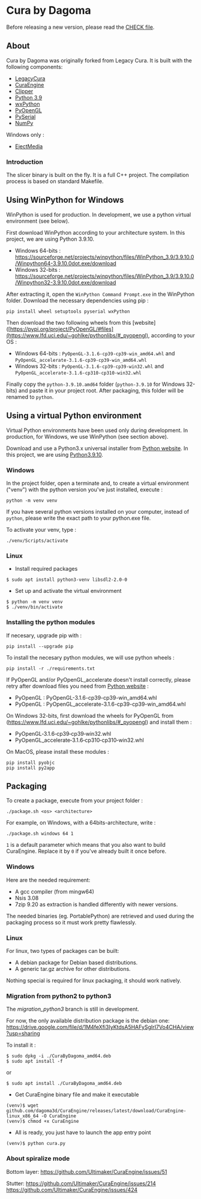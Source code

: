 # Cura by Dagoma

Before releasing a new version, please read the [CHECK file](https://github.com/dagoma3d/CuraByDagoma/blob/03d59610ab4fe7f50b081df5210855dce89d94b6/CHECK.md).

## About

Cura by Dagoma was originally forked from Legacy Cura.
It is built with the following components:
- [LegacyCura](https://github.com/daid/LegacyCura)
- [CuraEngine](https://github.com/Ultimaker/CuraEngine)
- [Clipper](http://www.angusj.com/delphi/clipper.php)
- [Python 3.9](http://python.org/)
- [wxPython](http://www.wxpython.org/)
- [PyOpenGL](http://pyopengl.sourceforge.net/)
- [PySerial](http://pyserial.sourceforge.net/)
- [NumPy](http://www.numpy.org/)

Windows only :
- [EjectMedia](http://www.uwe-sieber.de/english.html)

### Introduction
The slicer binary is built on the fly. It is a full C++ project. The compilation process is based on standard Makefile.

## Using WinPython for Windows

WinPython is used for production. In development, we use a python virtual environment (see below).

First download WinPython according to your architecture system. In this project, we are using Python 3.9.10.
- Windows 64-bits : https://sourceforge.net/projects/winpython/files/WinPython_3.9/3.9.10.0/Winpython64-3.9.10.0dot.exe/download
- Windows 32-bits : https://sourceforge.net/projects/winpython/files/WinPython_3.9/3.9.10.0/Winpython32-3.9.10.0dot.exe/download

After extracting it, open the ```WinPython Command Prompt.exe``` in the WinPython folder. Download the necessary dependencies using pip :
```
pip install wheel setuptools pyserial wxPython
```
Then download the two following wheels from this [website]([https://pypi.org/project/PyOpenGL/#files](https://www.lfd.uci.edu/~gohlke/pythonlibs/#_pyopengl), according to your OS :
- Windows 64-bits : ```PyOpenGL-3.1.6-cp39-cp39-win_amd64.whl``` and ```PyOpenGL_accelerate-3.1.6-cp39-cp39-win_amd64.whl```
- Windows 32-bits : ```PyOpenGL‑3.1.6‑cp39‑cp39‑win32.whl``` and ```PyOpenGL_accelerate‑3.1.6‑cp310‑cp310‑win32.whl```

Finally copy the ```python-3.9.10.amd64``` folder (```python-3.9.10``` for Windows 32-bits) and paste it in your project root. After packaging, this folder will be renamed to ```python```.

## Using a virtual Python environment

Virtual Python environments have been used only during development. In production, for Windows, we use WinPython (see section above).

Download and use a Python3.x universal installer from [Python website](https://www.python.org/downloads). In this project, we are using [Python3.9.10](https://www.python.org/ftp/python/3.9.10/python-3.9.10-macos11.pkg).

### Windows
In the project folder, open a terminate and, to create a virtual environment ("venv") with the python version you've just installed, execute :
```
python -m venv venv
```
If you have several python versions installed on your computer, instead of ```python```, please write the exact path to your python.exe file.

To activate your venv, type :
```
./venv/Scripts/activate
```

### Linux
- Install required packages
```
$ sudo apt install python3-venv libsdl2-2.0-0
```
- Set up and activate the virtual environment
```
$ python -m venv venv
$ ./venv/bin/activate
```

### Installing the python modules
If necesary, upgrade pip with :
```
pip install --upgrade pip
```
To install the necesary python modules, we will use python wheels :
```
pip install -r ./requirements.txt
```
If PyOpenGL and/or PyOpenGL_accelerate doesn't install correctly, please retry after download files you need from [Python website](https://pypi.org/project/PyOpenGL/#files) :
- PyOpenGL : PyOpenGL-3.1.6-cp39-cp39-win_amd64.whl
- PyOpenGL : PyOpenGL_accelerate-3.1.6-cp39-cp39-win_amd64.whl

On Windows 32-bits, first download the wheels for PyOpenGL from (https://www.lfd.uci.edu/~gohlke/pythonlibs/#_pyopengl) and install them :
- PyOpenGL‑3.1.6‑cp39‑cp39‑win32.whl
- PyOpenGL_accelerate‑3.1.6‑cp310‑cp310‑win32.whl

On MacOS, please install these modules :
```
pip install pyobjc
pip install py2app
```

## Packaging
To create a package, execute from your project folder :
```
./package.sh <os> <architecture>
```
For example, on Windows, with a 64bits-architecture, write :
```
./package.sh windows 64 1
```
```1``` is a default parameter which means that you also want to build CuraEngine. Replace it by ```0``` if you've already built it once before.

### Windows
Here are the needed requirement:
- A gcc compiler (from mingw64)
- Nsis 3.08
- 7zip 9.20 as extraction is handled differently with newer versions.

The needed binaries (eg. PortablePython) are retrieved and used during the packaging process so it must work pretty flawlessly.


### Linux
For linux, two types of packages can be built:
- A debian package for Debian based distributions.
- A generic tar.gz archive for other distributions.

Nothing special is required for linux packaging, it should work natively.

### Migration from python2 to python3
The _migration_python3_ branch is still in development.

For now, the only available distribution package is the debian one:
https://drive.google.com/file/d/1M4feXfi3IyKtdsA5HAFySgIrI7Vo4CHA/view?usp=sharing

To install it :
```
$ sudo dpkg -i ./CuraByDagoma_amd64.deb
$ sudo apt install -f
```
or
```
$ sudo apt install ./CuraByDagoma_amd64.deb
```

- Get CuraEngine binary file and make it executable
```
(venv)$ wget github.com/dagoma3d/CuraEngine/releases/latest/download/CuraEngine-linux_x86_64 -O CuraEngine
(venv)$ chmod +x CuraEngine
```

- All is ready, you just have to launch the app entry point
```
(venv)$ python cura.py
```

### About spiralize mode

Bottom layer:
https://github.com/Ultimaker/CuraEngine/issues/51

Stutter:
https://github.com/Ultimaker/CuraEngine/issues/214
https://github.com/Ultimaker/CuraEngine/issues/424
